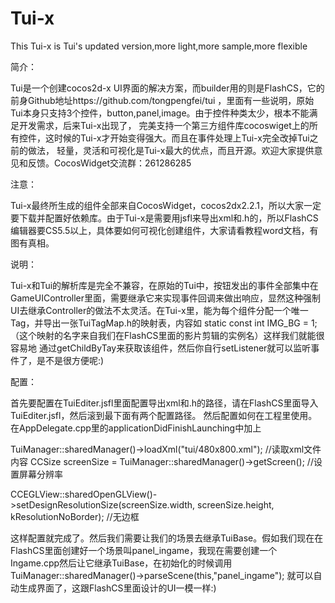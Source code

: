 Tui-x
=====

This Tui-x is Tui's updated version,more light,more sample,more flexible

简介：

Tui是一个创建cocos2d-x UI界面的解决方案，而builder用的则是FlashCS，它的前身Github地址https://github.com/tongpengfei/tui
    ，里面有一些说明，原始Tui本身只支持3个控件，button,panel,image。由于控件种类太少，根本不能满足开发需求，后来Tui-x出现了，
完美支持一个第三方组件库cocoswiget上的所有控件，这时候的Tui-x才开始变得强大。而且在事件处理上Tui-x完全改掉Tui之前的做法，
轻量，灵活和可视化是Tui-x最大的优点，而且开源。欢迎大家提供意见和反馈。CocosWidget交流群：261286285

注意：

Tui-x最终所生成的组件全部来自CocosWidget，cocos2dx2.2.1，所以大家一定要下载并配置好依赖库。由于Tui-x是需要用jsfl来导出xml和.h的，所以FlashCS编辑器要CS5.5以上，具体要如何可视化创建组件，大家请看教程word文档，有图有真相。

说明：

Tui-x和Tui的解析库是完全不兼容，在原始的Tui中，按钮发出的事件全部集中在GameUIController里面，需要继承它来实现事件回调来做出响应，显然这种强制UI去继承Controller的做法不太灵活。在Tui-x里，能为每个组件分配一个唯一Tag，并导出一张TuiTagMap.h的映射表，内容如 static const int IMG_BG = 1; （这个映射的名字来自我们在FlashCS里面的影片剪辑的实例名）这样我们就能很容易地
通过getChildByTay来获取该组件，然后你自行setListener就可以监听事件了，是不是很方便呢:) 

配置：

首先要配置在TuiEditer.jsfl里面配置导出xml和.h的路径，请在FlashCS里面导入TuiEditer.jsfl，然后滚到最下面有两个配置路径。
然后配置如何在工程里使用。在AppDelegate.cpp里的applicationDidFinishLaunching中加上

TuiManager::sharedManager()->loadXml("tui/480x800.xml"); //读取xml文件内容
CCSize screenSize = TuiManager::sharedManager()->getScreen(); //设置屏幕分辨率

CCEGLView::sharedOpenGLView()->setDesignResolutionSize(screenSize.width, screenSize.height, kResolutionNoBorder); //无边框

这样配置就完成了。然后我们需要让我们的场景去继承TuiBase。假如我们现在在FlashCS里面创建好一个场景叫panel_ingame，我现在需要创建一个Ingame.cpp然后让它继承TuiBase，在初始化的时候调用
TuiManager::sharedManager()->parseScene(this,"panel_ingame");
就可以自动生成界面了，这跟FlashCS里面设计的UI一模一样:)
